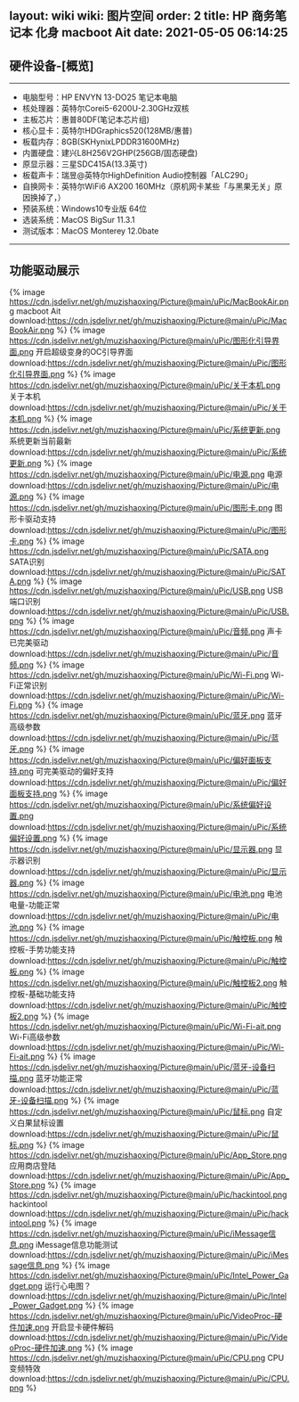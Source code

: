 layout: wiki
wiki: 图片空间
order: 2
title: HP 商务笔记本 化身 macboot Ait
date: 2021-05-05 06:14:25
---


## 硬件设备-[概览]


------------



- 电脑型号：HP ENVYN 13-DO25   笔记本电脑
- 核处理器：英特尔Corei5-6200U-2.30GHz双核
- 主板芯片：惠普80DF(笔记本芯片组)
- 核心显卡：英特尔HDGraphics520(128MB/惠普)
- 板载内存：8GB(SKHynixLPDDR31600MHz)
- 内置硬盘：建兴L8H256V2GHP(256GB/固态硬盘)
- 原显示器：三星SDC415A(13.3英寸)
- 板载声卡：瑞昱@英特尔HighDefinition Audio控制器「ALC290」
- 自换网卡：英特尔WiFi6  AX200  160MHz（原机网卡某些「与黑果无关」原因换掉了，）
- 预装系统：Windows10专业版 64位
- 选装系统：MacOS BigSur 11.3.1 
- 测试版本：MacOS Monterey 12.0bate


------------

## 功能驱动展示

{% image  https://cdn.jsdelivr.net/gh/muzishaoxing/Picture@main/uPic/MacBookAir.png macboot Ait download:https://cdn.jsdelivr.net/gh/muzishaoxing/Picture@main/uPic/MacBookAir.png %}
{% image  https://cdn.jsdelivr.net/gh/muzishaoxing/Picture@main/uPic/图形化引导界面.png 开启超级变身的OC引导界面 download:https://cdn.jsdelivr.net/gh/muzishaoxing/Picture@main/uPic/图形化引导界面.png %}
{% image  https://cdn.jsdelivr.net/gh/muzishaoxing/Picture@main/uPic/关于本机.png 关于本机 download:https://cdn.jsdelivr.net/gh/muzishaoxing/Picture@main/uPic/关于本机.png %}
{% image  https://cdn.jsdelivr.net/gh/muzishaoxing/Picture@main/uPic/系统更新.png 系统更新当前最新 download:https://cdn.jsdelivr.net/gh/muzishaoxing/Picture@main/uPic/系统更新.png %}
{% image  https://cdn.jsdelivr.net/gh/muzishaoxing/Picture@main/uPic/电源.png 电源 download:https://cdn.jsdelivr.net/gh/muzishaoxing/Picture@main/uPic/电源.png %}
{% image  https://cdn.jsdelivr.net/gh/muzishaoxing/Picture@main/uPic/图形卡.png 图形卡驱动支持 download:https://cdn.jsdelivr.net/gh/muzishaoxing/Picture@main/uPic/图形卡.png %}
{% image  https://cdn.jsdelivr.net/gh/muzishaoxing/Picture@main/uPic/SATA.png SATA识别 download:https://cdn.jsdelivr.net/gh/muzishaoxing/Picture@main/uPic/SATA.png %}
{% image  https://cdn.jsdelivr.net/gh/muzishaoxing/Picture@main/uPic/USB.png USB端口识别 download:https://cdn.jsdelivr.net/gh/muzishaoxing/Picture@main/uPic/USB.png %}
{% image  https://cdn.jsdelivr.net/gh/muzishaoxing/Picture@main/uPic/音频.png 声卡已完美驱动 download:https://cdn.jsdelivr.net/gh/muzishaoxing/Picture@main/uPic/音频.png %}
{% image  https://cdn.jsdelivr.net/gh/muzishaoxing/Picture@main/uPic/Wi-Fi.png Wi-Fi正常识别 download:https://cdn.jsdelivr.net/gh/muzishaoxing/Picture@main/uPic/Wi-Fi.png %}
{% image  https://cdn.jsdelivr.net/gh/muzishaoxing/Picture@main/uPic/蓝牙.png 蓝牙高级参数 download:https://cdn.jsdelivr.net/gh/muzishaoxing/Picture@main/uPic/蓝牙.png %}
{% image  https://cdn.jsdelivr.net/gh/muzishaoxing/Picture@main/uPic/偏好面板支持.png 可完美驱动的偏好支持 download:https://cdn.jsdelivr.net/gh/muzishaoxing/Picture@main/uPic/偏好面板支持.png %}
{% image  https://cdn.jsdelivr.net/gh/muzishaoxing/Picture@main/uPic/系统偏好设置.png  download:https://cdn.jsdelivr.net/gh/muzishaoxing/Picture@main/uPic/系统偏好设置.png %}
{% image  https://cdn.jsdelivr.net/gh/muzishaoxing/Picture@main/uPic/显示器.png 显示器识别 download:https://cdn.jsdelivr.net/gh/muzishaoxing/Picture@main/uPic/显示器.png %}
{% image  https://cdn.jsdelivr.net/gh/muzishaoxing/Picture@main/uPic/电池.png 电池电量-功能正常 download:https://cdn.jsdelivr.net/gh/muzishaoxing/Picture@main/uPic/电池.png %}
{% image  https://cdn.jsdelivr.net/gh/muzishaoxing/Picture@main/uPic/触控板.png 触控板-手势功能支持 download:https://cdn.jsdelivr.net/gh/muzishaoxing/Picture@main/uPic/触控板.png %}
{% image  https://cdn.jsdelivr.net/gh/muzishaoxing/Picture@main/uPic/触控板2.png 触控板-基础功能支持 download:https://cdn.jsdelivr.net/gh/muzishaoxing/Picture@main/uPic/触控板2.png %}
{% image  https://cdn.jsdelivr.net/gh/muzishaoxing/Picture@main/uPic/Wi-Fi-ait.png Wi-Fi高级参数 download:https://cdn.jsdelivr.net/gh/muzishaoxing/Picture@main/uPic/Wi-Fi-ait.png %}
{% image  https://cdn.jsdelivr.net/gh/muzishaoxing/Picture@main/uPic/蓝牙-设备扫描.png 蓝牙功能正常 download:https://cdn.jsdelivr.net/gh/muzishaoxing/Picture@main/uPic/蓝牙-设备扫描.png %}
{% image  https://cdn.jsdelivr.net/gh/muzishaoxing/Picture@main/uPic/鼠标.png 自定义白果鼠标设置 download:https://cdn.jsdelivr.net/gh/muzishaoxing/Picture@main/uPic/鼠标.png %}
{% image  https://cdn.jsdelivr.net/gh/muzishaoxing/Picture@main/uPic/App_Store.png 应用商店登陆 download:https://cdn.jsdelivr.net/gh/muzishaoxing/Picture@main/uPic/App_Store.png %}
{% image  https://cdn.jsdelivr.net/gh/muzishaoxing/Picture@main/uPic/hackintool.png hackintool download:https://cdn.jsdelivr.net/gh/muzishaoxing/Picture@main/uPic/hackintool.png %}
{% image  https://cdn.jsdelivr.net/gh/muzishaoxing/Picture@main/uPic/iMessage信息.png iMessage信息功能测试 download:https://cdn.jsdelivr.net/gh/muzishaoxing/Picture@main/uPic/iMessage信息.png %}
{% image  https://cdn.jsdelivr.net/gh/muzishaoxing/Picture@main/uPic/Intel_Power_Gadget.png 运行心电图？ download:https://cdn.jsdelivr.net/gh/muzishaoxing/Picture@main/uPic/Intel_Power_Gadget.png %}
{% image  https://cdn.jsdelivr.net/gh/muzishaoxing/Picture@main/uPic/VideoProc-硬件加速.png 开启显卡硬件解码 download:https://cdn.jsdelivr.net/gh/muzishaoxing/Picture@main/uPic/VideoProc-硬件加速.png %}
{% image  https://cdn.jsdelivr.net/gh/muzishaoxing/Picture@main/uPic/CPU.png CPU变频特效 download:https://cdn.jsdelivr.net/gh/muzishaoxing/Picture@main/uPic/CPU.png %}